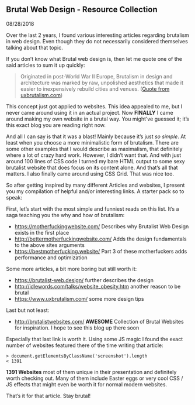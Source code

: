 ## Brutal Web Design - Resource Collection

08/28/2018

Over the last 2 years, I found various interesting articles regarding brutalism in web design. Even though they do not necessarily considered themselves talking about that topic.

If you don’t know what Brutal web design is, then let me quote one of the said articles to sum it up quickly:

> Originated in post-World War II Europe, Brutalism in design and architecture was marked by raw, unpolished aesthetics that made it easier to inexpensively rebuild cities and venues. ([Quote from uxbrutalism.com](https://www.uxbrutalism.com/))

This concept just got applied to websites. This idea appealed to me, but I never came around using it in an actual project. Now **FINALLY** I came around making my own website in a brutal way. You might’ve guessed it; it’s this exact blog you are reading right now.

And all I can say is that it was a blast! Mainly because it’s just *so simple*. At least when you choose a more minimalistic form of brutalism. There are some other examples that I would describe as maximalism, that definitely where a lot of crazy hard work. However, I didn’t want that. And with just around 100 lines of CSS code I turned my bare HTML output to some sexy brutalist website that does focus on its content alone. And that’s all that matters. I also finally came around using CSS Grid. That was nice too.

So after getting inspired by many different Articles and websites, I present you my compilation of helpful and/or interesting links. A starter pack so to speak:

First, let’s start with the most simple and funniest reads on this list. It’s a saga teaching you the why and how of brutalism:

- <https://motherfuckingwebsite.com/> Describes why Brutalist Web Design exists in the first place
- <http://bettermotherfuckingwebsite.com/> Adds the design fundamentals to the above sites arguments
- <https://bestmotherfucking.website/> Part 3 of these motherfuckers adds performance and optimization

Some more articles, a bit more boring but still worth it:

- <https://brutalist-web.design/> further describes the design
- <http://idlewords.com/talks/website_obesity.htm> another reason to be brutal
- <https://www.uxbrutalism.com/> some more design tips

Last but not least:

- <http://brutalistwebsites.com/> **AWESOME** Collection of Brutal Websites for inspiration. I hope to see this blog up there soon

Especially that last link is worth it. Using some JS magic I found the exact number of websites featured there of the time writing that article:

```
> document.getElementsByClassName('screenshot').length
< 1391
```

**1391 Websites** most of them unique in their presentation and definitely worth checking out. Many of them include Easter eggs or very cool CSS / JS effects that might even be worth it for normal modern websites.

That’s it for that article. Stay brutal!